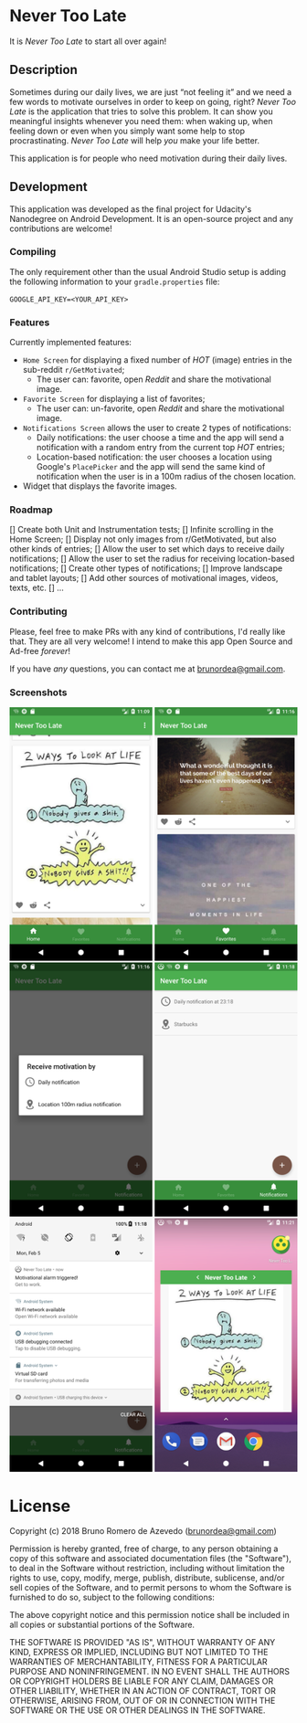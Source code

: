 # Never Too Late

It is *Never Too Late* to start all over again!

## Description

Sometimes during our daily lives, we are just “not feeling it” and we need a few words to motivate ourselves in order to keep on going, right? *Never Too Late* is the application that tries to solve this problem. It can show you meaningful insights whenever you need them: when waking up, when feeling down or even when you simply want some help to stop procrastinating. *Never Too Late* will help *you* make your life better.

This application is for people who need motivation during their daily lives.

## Development

This application was developed as the final project for Udacity's Nanodegree on Android Development.
It is an open-source project and any contributions are welcome!

### Compiling

The only requirement other than the usual Android Studio setup is adding the following information to your `gradle.properties` file:

	GOOGLE_API_KEY=<YOUR_API_KEY>

### Features

Currently implemented features:

* `Home Screen` for displaying a fixed number of *HOT* (image) entries in the sub-reddit `r/GetMotivated`;
	* The user can: favorite, open *Reddit* and share the motivational image.
* `Favorite Screen` for displaying a list of favorites;
	* The user can: un-favorite, open *Reddit* and share the motivational image.
* `Notifications Screen` allows the user to create 2 types of notifications:
	* Daily notifications: the user choose a time and the app will send a notification with a random entry from the current top *HOT* entries;
	* Location-based notification: the user chooses a location using Google's `PlacePicker` and the app will send the same kind of notification when the user is in a 100m radius of the chosen location.
* Widget that displays the favorite images.

### Roadmap

[] Create both Unit and Instrumentation tests;
[] Infinite scrolling in the Home Screen;
[] Display not only images from r/GetMotivated, but also other kinds of entries;
[] Allow the user to set which days to receive daily notifications;
[] Allow the user to set the radius for receiving location-based notifications;
[] Create other types of notifications;
[] Improve landscape and tablet layouts;
[] Add other sources of motivational images, videos, texts, etc.
[] ...

### Contributing

Please, feel free to make PRs with any kind of contributions, I'd really like that. They are all very welcome! I intend to make this app Open Source and Ad-free *forever*!

If you have *any* questions, you can contact me at brunordea@gmail.com.

### Screenshots

<kbd><img src="screenshots/home_screen.png" width="250"></kbd> <kbd><img src="screenshots/favorites_screen.png" width="250"> </kbd> <kbd><img src="screenshots/notifications_popup.png" width="250"></kbd> <kbd><img src="screenshots/notifications_list.png" width="250"></kbd>
<kbd><img src="screenshots/notification.png" width="250"></kbd> <kbd><img src="screenshots/widget.png" width="250"></kbd>

# License

Copyright (c) 2018 Bruno Romero de Azevedo (brunordea@gmail.com)

Permission is hereby granted, free of charge, to any person obtaining a copy
of this software and associated documentation files (the "Software"), to deal
in the Software without restriction, including without limitation the rights
to use, copy, modify, merge, publish, distribute, sublicense, and/or sell
copies of the Software, and to permit persons to whom the Software is
furnished to do so, subject to the following conditions:

The above copyright notice and this permission notice shall be included in all
copies or substantial portions of the Software.

THE SOFTWARE IS PROVIDED "AS IS", WITHOUT WARRANTY OF ANY KIND, EXPRESS OR
IMPLIED, INCLUDING BUT NOT LIMITED TO THE WARRANTIES OF MERCHANTABILITY,
FITNESS FOR A PARTICULAR PURPOSE AND NONINFRINGEMENT. IN NO EVENT SHALL THE
AUTHORS OR COPYRIGHT HOLDERS BE LIABLE FOR ANY CLAIM, DAMAGES OR OTHER
LIABILITY, WHETHER IN AN ACTION OF CONTRACT, TORT OR OTHERWISE, ARISING FROM,
OUT OF OR IN CONNECTION WITH THE SOFTWARE OR THE USE OR OTHER DEALINGS IN THE
SOFTWARE.
